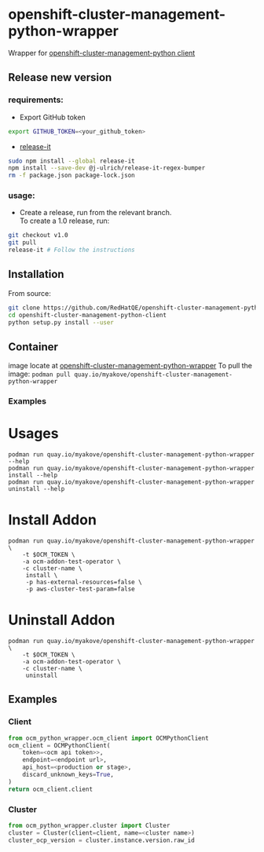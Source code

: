 # openshift-cluster-management-python-wrapper
Wrapper for [openshift-cluster-management-python client](https://github.com/RedHatQE/openshift-cluster-management-python-client)

## Release new version
### requirements:
* Export GitHub token
```bash
export GITHUB_TOKEN=<your_github_token>
```
* [release-it](https://github.com/release-it/release-it)
```bash
sudo npm install --global release-it
npm install --save-dev @j-ulrich/release-it-regex-bumper
rm -f package.json package-lock.json
```
### usage:
* Create a release, run from the relevant branch.  
To create a 1.0 release, run:
```bash
git checkout v1.0
git pull
release-it # Follow the instructions
```

## Installation
From source:
```bash
git clone https://github.com/RedHatQE/openshift-cluster-management-python-client.git
cd openshift-cluster-management-python-client
python setup.py install --user
```

## Container
image locate at [openshift-cluster-management-python-wrapper](https://quay.io/repository/myakove/openshift-cluster-management-python-wrapper)
To pull the image: `podman pull quay.io/myakove/openshift-cluster-management-python-wrapper`

### Examples
# Usages

```
podman run quay.io/myakove/openshift-cluster-management-python-wrapper --help
podman run quay.io/myakove/openshift-cluster-management-python-wrapper install --help
podman run quay.io/myakove/openshift-cluster-management-python-wrapper uninstall --help
```

# Install Addon

```
podman run quay.io/myakove/openshift-cluster-management-python-wrapper \
    -t $OCM_TOKEN \
    -a ocm-addon-test-operator \
    -c cluster-name \
     install \
     -p has-external-resources=false \
     -p aws-cluster-test-param=false
```

# Uninstall Addon

```
podman run quay.io/myakove/openshift-cluster-management-python-wrapper \
    -t $OCM_TOKEN \
    -a ocm-addon-test-operator \
    -c cluster-name \
     uninstall
```

## Examples
### Client
```python
from ocm_python_wrapper.ocm_client import OCMPythonClient
ocm_client = OCMPythonClient(
    token=<ocm api token>>,
    endpoint=<endpoint url>,
    api_host=<production or stage>,
    discard_unknown_keys=True,
)
return ocm_client.client
```
### Cluster
```python
from ocm_python_wrapper.cluster import Cluster
cluster = Cluster(client=client, name=<cluster name>)
cluster_ocp_version = cluster.instance.version.raw_id
```
